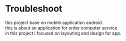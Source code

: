# Troubleshoot
this project base on mobile application android. <br>
this is about an application for order computer service <br>
in this project i focused on layouting and design for app.
